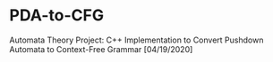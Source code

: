 # PDA-to-CFG
Automata Theory Project: C++ Implementation to Convert Pushdown Automata to Context-Free Grammar [04/19/2020]
